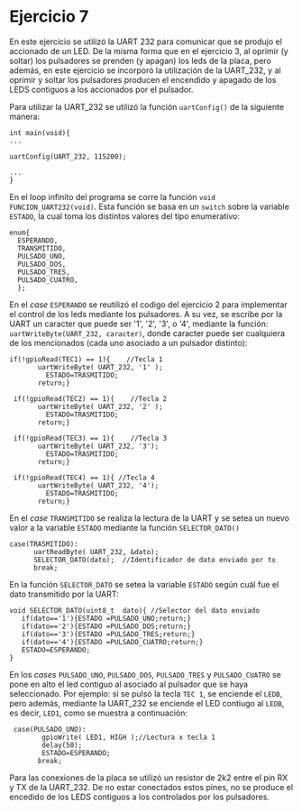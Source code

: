 # Ejercicio 7

En este ejercicio se utilizó la UART 232 para comunicar que se produjo el accionado de un LED. De la misma forma que en el ejercicio 3, al oprimir (y soltar) los pulsadores se prenden (y apagan) los leds de la placa, pero además, en este ejercicio se incorporó la utilización de la UART_232, y al oprimir y soltar los pulsadores producen el encendido y apagado de los LEDS contiguos a los accionados por el pulsador. 

Para utilizar la UART_232 se utilizó la función `uartConfig()` de la siguiente manera:

```{c}
int main(void){
...

uartConfig(UART_232, 115200);

...
}
```

En el loop infinito del programa se corre la función `void FUNCION_UART232(void)`. Esta función se basa en un `switch` sobre la variable `ESTADO`, la cual toma los distintos valores del tipo enumerativo:
```{c}
enum{
  ESPERANDO,
  TRANSMITIDO,
  PULSADO_UNO,
  PULSADO_DOS,
  PULSADO_TRES,
  PULSADO_CUATRO,
  };
```

En el <i> case </i> `ESPERANDO` se reutilizó el codigo del ejercicio 2 para implementar el control de los leds mediante los pulsadores. A su vez, se escribe por la UART un caracter que puede ser '1', '2', '3', o '4', mediante la función: `uartWriteByte(UART_232, caracter)`, donde caracter puede ser cualquiera de los mencionados (cada uno asociado a un pulsador distinto):

```{c}
if(!gpioRead(TEC1) == 1){    //Tecla 1
       uartWriteByte( UART_232, '1' );
         ESTADO=TRASMITIDO;
       return;}

 if(!gpioRead(TEC2) == 1){    //Tecla 2
       uartWriteByte( UART_232, '2' );
         ESTADO=TRASMITIDO;
       return;}

 if(!gpioRead(TEC3) == 1){    //Tecla 3
       uartWriteByte( UART_232, '3');
         ESTADO=TRASMITIDO;
       return;}

 if(!gpioRead(TEC4) == 1){ //Tecla 4
       uartWriteByte( UART_232, '4');
         ESTADO=TRASMITIDO;
       return;}
```

En el <i> case </i> `TRANSMITIDO` se realiza la lectura de la UART y se setea un nuevo valor a la variable `ESTADO` mediante la función `SELECTOR_DATO()`

```{c}
case(TRASMITIDO):
      uartReadByte( UART_232, &dato);
      SELECTOR_DATO(dato);  //Identificador de dato enviado por tx
      break;
```

En la función `SELECTOR_DATO` se setea la variable `ESTADO` según cuál fue el dato transmitido por la UART: 

```{c}
void SELECTOR_DATO(uint8_t  dato){ //Selector del dato enviado
   if(dato=='1'){ESTADO =PULSADO_UNO;return;}
   if(dato=='2'){ESTADO =PULSADO_DOS;return;}
   if(dato=='3'){ESTADO =PULSADO_TRES;return;}
   if(dato=='4'){ESTADO =PULSADO_CUATRO;return;}
   ESTADO=ESPERANDO;
}
```

En los <i> cases </i> `PULSADO_UNO`, `PULSADO_DOS`, `PULSADO_TRES` y `PULSADO_CUATRO` se pone en alto el led contiguo al asociado al pulsador que se haya seleccionado. Por ejemplo: si se pulsó la tecla `TEC 1`, se enciende el `LEDB`, pero además, mediante la UART_232 se enciende el LED contiugo al `LEDB`,  es decir, `LED1`, como se muestra a continuación:

```{c}
 case(PULSADO_UNO):
        gpioWrite( LED1, HIGH );//Lectura x tecla 1
        delay(50);
        ESTADO=ESPERANDO;
       break;
```

Para las conexiones de la placa se utilizó un resistor de 2k2 entre el pin RX y TX de la UART_232. De no estar conectados estos pines, no se produce el encedido de los LEDS contiguos a los controlados por los pulsadores. 





